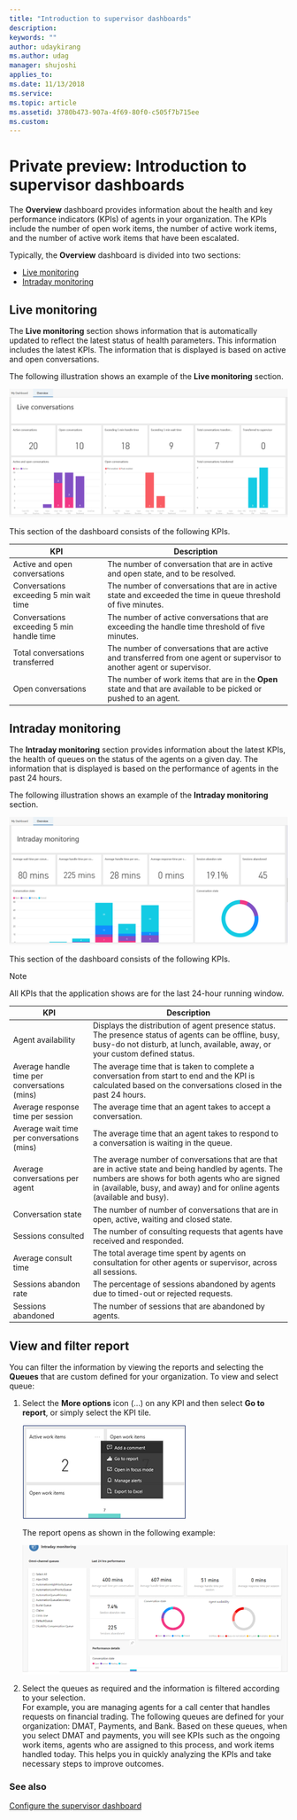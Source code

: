 ```yaml
---
title: "Introduction to supervisor dashboards"
description: 
keywords: ""
author: udaykirang
ms.author: udag
manager: shujoshi
applies_to: 
ms.date: 11/13/2018
ms.service: 
ms.topic: article
ms.assetid: 3780b473-907a-4f69-80f0-c505f7b715ee
ms.custom: 
---
```

# Private preview: Introduction to supervisor dashboards

The **Overview** dashboard provides information about the health and key performance indicators (KPIs) of agents in your organization. The KPIs include the number of open work items, the number of active work items, and the number of active work items that have been escalated.

Typically, the **Overview** dashboard is divided into two sections:

- [Live monitoring](#live-monitoring)
- [Intraday monitoring](#intraday-monitoring)

## Live monitoring

The **Live monitoring** section shows information that is automatically updated to reflect the latest status of health parameters. This information includes the latest KPIs. The information that is displayed is based on active and open conversations.

The following illustration shows an example of the **Live monitoring** section.

![Live work monitoring for supervisors](../media/oc-usd-supervisor-overview-live-monitoring.png "Live work monitoring for supervisors")

This section of the dashboard consists of the following KPIs.

| KPI                                           | Description |
|-----------------------------------------------|-------------|
| Active and open conversations                 | The number of conversation that are in active and open state, and to be resolved.|
| Conversations exceeding 5 min wait time       | The number of conversations that are in active state and exceeded the time in queue threshold of five minutes. |
| Conversations exceeding 5 min handle time     | The number of active conversations that are exceeding the handle time threshold of five minutes. |
| Total conversations transferred               | The number of conversations that are active and transferred from one agent or supervisor to another agent or supervisor. |
| Open conversations                            | The number of work items that are in the **Open** state and that are available to be picked or pushed to an agent. |

## Intraday monitoring

The **Intraday monitoring** section provides information about the latest KPIs, the health of queues on the status of the agents on a given day. The information that is displayed is based on the performance of agents in the past 24 hours.

The following illustration shows an example of the **Intraday monitoring** section.

![Intraday work monitoring for supervisors](../media/oc-usd-supervisor-overview-intraday-monitoring.png "Intraday work monitoring for supervisors")

This section of the dashboard consists of the following KPIs.

> [!NOTE]
> All KPIs that the application shows are for the last 24-hour running window.

| KPI                          | Description |
|------------------------------|-------------|
| Agent availability           | Displays the distribution of agent presence status. The presence status of agents can be offline, busy, busy-do not disturb, at lunch, available, away, or your custom defined status. |
| Average handle time per conversations (mins) | The average time that is taken to complete a conversation from start to end and the KPI is calculated based on the conversations closed in the past 24 hours. |
| Average response time per session | The average time that an agent takes to accept a conversation. |
| Average wait time per conversations (mins) | The average time that an agent takes to respond to a conversation is waiting in the queue. |
| Average conversations per agent | The average number of conversations that are that are in active state and being handled by agents. The numbers are shows for both agents who are signed in (available, busy, and away) and for online agents (available and busy). |
| Conversation state           | The number of number of conversations that are in open, active, waiting and closed state. |
| Sessions consulted           | The number of consulting requests that agents have received and responded. |
| Average consult time         | The total average time spent by agents on consultation for other agents or supervisor, across all sessions. |
| Sessions abandon rate        | The percentage of sessions abandoned by agents due to timed-out or rejected requests. |
|Sessions abandoned| The number of sessions that are abandoned by agents.|

## View and filter report 

You can filter the information by viewing the reports and selecting the **Queues** that are custom defined for your organization. To view and select queue: 
1. Select the **More options** icon (…) on any KPI and then select **Go to report**, or simply select the KPI tile.
    
    ![Select filter option](../media/oc-usd-supervisor-section-apply-filters.png "Select filter option")
    
    The report opens as shown in the following example:
    
    ![View report](../media/oc-usd-supervisor-section-filters-applied-view.png "View report")

2. Select the queues as required and the information is filtered according to your selection.  
    For example, you are managing agents for a call center that handles requests on financial trading. The following queues are defined for your organization: DMAT, Payments, and Bank. Based on these queues, when you select DMAT and payments, you will see KPIs such as the ongoing work items, agents who are assigned to this process, and work items handled today. This helps you in quickly analyzing the KPIs and take necessary steps to improve outcomes. 


### See also

[Configure the supervisor dashboard](configure-supervisor-dashboard.md)
